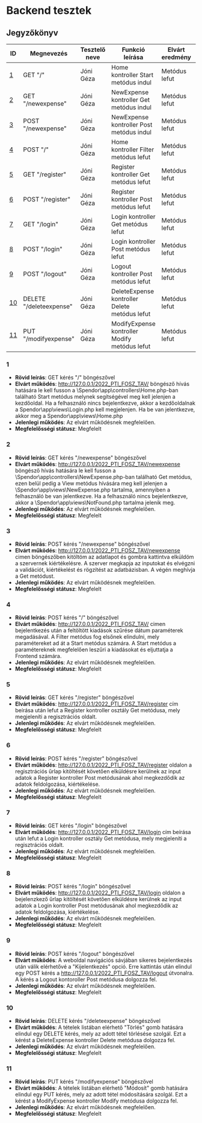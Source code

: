 # Backend tesztek

## Jegyzőkönyv


|ID| Megnevezés | Tesztelő neve | Funkció leírása | Elvárt eredmény | Eredmény | Megfelelősségi státusz | Javítva
|-------| --------------| ------------|------------------------|------------|---------------|---------------|----|
|[1](#1)| GET "/"|Jóni Géza|Home kontroller Start metódus indul | Metódus lefut|siker |Megfelelt	||
|[2](#2)| GET "/newexpense"|Jóni Géza|NewExpense kontroller Get metódus indul | Metódus lefut|siker |Megfelelt	||
|[3](#3)| POST "/newexpense"|Jóni Géza|NewExpense kontroller Post metódus indul | Metódus lefut|siker |Megfelelt	||
|[4](#4)| POST "/"|Jóni Géza|Home kontroller Filter metódus lefut | Metódus lefut|siker |Megfelelt	||
|[5](#5)| GET "/register"|Jóni Géza|Register kontroller Get metódus lefut | Metódus lefut|siker |Megfelelt	||
|[6](#6)| POST "/register"|Jóni Géza|Register kontroller Post metódus lefut | Metódus lefut|siker |Megfelelt	||
|[7](#7)| GET "/login"|Jóni Géza|Login kontroller Get metódus lefut | Metódus lefut|siker |Megfelelt	||
|[8](#8)| POST "/login"|Jóni Géza|Login kontroller Post metódus lefut | Metódus lefut|siker |Megfelelt	||
|[9](#9)| POST "/logout"|Jóni Géza|Logout kontroller Post metódus lefut | Metódus lefut|siker |Megfelelt	||
|[10](#10)| DELETE "/deleteexpense"|Jóni Géza|DeleteExpense kontroller Delete metódus lefut | Metódus lefut|siker |Megfelelt	||
|[11](#11)| PUT "/modifyexpense"|Jóni Géza|ModifyExpense kontroller Modify metódus lefut | Metódus lefut|siker |Megfelelt	||


###  1
- **Rövid leírás**:  GET kérés "/" böngészővel
- **Elvárt működés**:  http://127.0.0.1/2022_PTI_FOSZ_TAV/ böngésző hívás hatására le kell fusson a \Spendor\app\controllers\Home.php-ban található Start metódus melynek segítségével meg kell jelenjen a kezdőoldal.
Ha a felhasználó nincs bejelentkezve, akkor a kezdőoldalnak a Spendor\app\views\Login.php kell megjelenjen. Ha be van jelentkezve, akkor meg a Spendor\app\views\Home.php
- **Jelenlegi működés**: Az elvárt működésnek megfelelően.
- **Megfelelősségi státusz**: Megfelelt

###  2
- **Rövid leírás**:  GET kérés "/newexpense" böngészővel
- **Elvárt működés**:
http://127.0.0.1/2022_PTI_FOSZ_TAV/newexpense böngésző hívás hatására le kell fusson a \Spendor\app\controllers\NewExpense.php-ban található Get metódus, ezen belül pedig a View metódus hívására meg kell jelenjen a \Spendor\app\views\NewExpense.php tartalma, amennyiben a felhasználó be van jelentkezve.
Ha a felhasználó nincs bejelentkezve, akkor a \Spendor\app\views\NotFound.php tartalma jelenik meg.
- **Jelenlegi működés**: Az elvárt működésnek megfelelően.
- **Megfelelősségi státusz**: Megfelelt

###  3
- **Rövid leírás**:  POST kérés "/newexpense" böngészővel
- **Elvárt működés**: 
http://127.0.0.1/2022_PTI_FOSZ_TAV/newexpense cimen böngészőben kitöltöm az adatlapot és gombra kattintva elküldöm a szervernek kiértékelésre. A szerver megkapja az inputokat és elvégzni a validációt, kiértékelést és rögzítést az adatbázisban. A végén meghívja a Get metódust.
- **Jelenlegi működés**: Az elvárt működésnek megfelelően.
- **Megfelelősségi státusz**: Megfelelt

###  4
- **Rövid leírás**:  POST kérés "/" böngészővel
- **Elvárt működés**: 
http://127.0.0.1/2022_PTI_FOSZ_TAV/ cimen bejelentkezés után a feltöltött kiadások szűrése dátum paraméterek megadásával. A Filter metódus fog elsőnek elindulni, mely paramétereket ad át a Start metódus számára. A Start metódus a paramétereknek megfelelően leszűri a kiadásokat és eljuttatja a Frontend számára.
- **Jelenlegi működés**: Az elvárt működésnek megfelelően.
- **Megfelelősségi státusz**: Megfelelt

###  5
- **Rövid leírás**:  GET kérés "/register" böngészővel
- **Elvárt működés**: 
http://127.0.0.1/2022_PTI_FOSZ_TAV/register cím beírása után lefut a Register kontroller osztály Get metódusa, mely megjeleníti a regisztrációs oldalt.
- **Jelenlegi működés**: Az elvárt működésnek megfelelően.
- **Megfelelősségi státusz**: Megfelelt

###  6
- **Rövid leírás**:  POST kérés "/register" böngészővel
- **Elvárt működés**: 
http://127.0.0.1/2022_PTI_FOSZ_TAV/register oldalon a regisztrációs űrlap kitöltését követően elküldésre kerülnek az input adatok a Register kontroller Post metódusának ahol megkezdődik az adatok feldolgozása, kiértékelése.
- **Jelenlegi működés**: Az elvárt működésnek megfelelően.
- **Megfelelősségi státusz**: Megfelelt

###  7
- **Rövid leírás**:  GET kérés "/login" böngészővel
- **Elvárt működés**: 
http://127.0.0.1/2022_PTI_FOSZ_TAV/login cím beírása után lefut a Login kontroller osztály Get metódusa, mely megjeleníti a regisztrációs oldalt.
- **Jelenlegi működés**: Az elvárt működésnek megfelelően.
- **Megfelelősségi státusz**: Megfelelt

###  8
- **Rövid leírás**:  POST kérés "/login" böngészővel
- **Elvárt működés**: 
http://127.0.0.1/2022_PTI_FOSZ_TAV/login oldalon a bejelenzkező űrlap kitöltését követően elküldésre kerülnek az input adatok a Login kontroller Post metódusának ahol megkezdődik az adatok feldolgozása, kiértékelése.
- **Jelenlegi működés**: Az elvárt működésnek megfelelően.
- **Megfelelősségi státusz**: Megfelelt

###  9
- **Rövid leírás**:  POST kérés "/logout" böngészővel
- **Elvárt működés**: 
A weboldal navigációs sávjában sikeres bejelentkezés után válik elérhetővé a "Kijelentkezés" opció. Erre kattintás után elindul egy POST kérés a http://127.0.0.1/2022_PTI_FOSZ_TAV/logout útvonalra. A kérés a Logout kontoroller Post metódusa dolgozza fel.
- **Jelenlegi működés**: Az elvárt működésnek megfelelően.
- **Megfelelősségi státusz**: Megfelelt

###  10
- **Rövid leírás**:  DELETE kérés "/deleteexpense" böngészővel
- **Elvárt működés**: 
A tételek listában elérhető "Törlés" gomb hatására elindul egy DELETE kérés, mely az adott tétel törlésése szolgál. Ezt a kérést a DeleteExpense kontroller Delete metódusa dolgozza fel.
- **Jelenlegi működés**: Az elvárt működésnek megfelelően.
- **Megfelelősségi státusz**: Megfelelt

###  11
- **Rövid leírás**:  PUT kérés "/modifyexpense" böngészővel
- **Elvárt működés**: 
A tételek listában elérhető "Módosít" gomb hatására elindul egy PUT kérés, mely az adott tétel módosítására szolgál. Ezt a kérést a ModifyExpense kontroller Modify metódusa dolgozza fel.
- **Jelenlegi működés**: Az elvárt működésnek megfelelően.
- **Megfelelősségi státusz**: Megfelelt